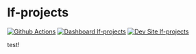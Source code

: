 # lf-projects

[![Github Actions](https://github.com/cjyabraham/lf-projects/actions/workflows/build_deploy_and_test.yml/badge.svg)](https://github.com/cjyabraham/lf-projects/actions/workflows/build_deploy_and_test.yml)
[![Dashboard lf-projects](https://img.shields.io/badge/dashboard-lf_projects-yellow.svg)](https://dashboard.pantheon.io/sites/8d5fdd23-f795-45ac-b83b-cc9d12e512b0#dev/code)
[![Dev Site lf-projects](https://img.shields.io/badge/site-lf_projects-blue.svg)](http://dev-lf-projects.pantheonsite.io/)

test!
